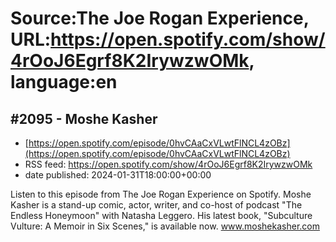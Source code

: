 # Source:The Joe Rogan Experience, URL:https://open.spotify.com/show/4rOoJ6Egrf8K2IrywzwOMk, language:en

## #2095 - Moshe Kasher
 - [https://open.spotify.com/episode/0hvCAaCxVLwtFlNCL4zOBz](https://open.spotify.com/episode/0hvCAaCxVLwtFlNCL4zOBz)
 - RSS feed: https://open.spotify.com/show/4rOoJ6Egrf8K2IrywzwOMk
 - date published: 2024-01-31T18:00:00+00:00

Listen to this episode from The Joe Rogan Experience on Spotify. Moshe Kasher is a stand-up comic, actor, writer, and co-host of podcast "The Endless Honeymoon" with Natasha Leggero. His latest book, "Subculture Vulture: A Memoir in Six Scenes," is available now. www.moshekasher.com

